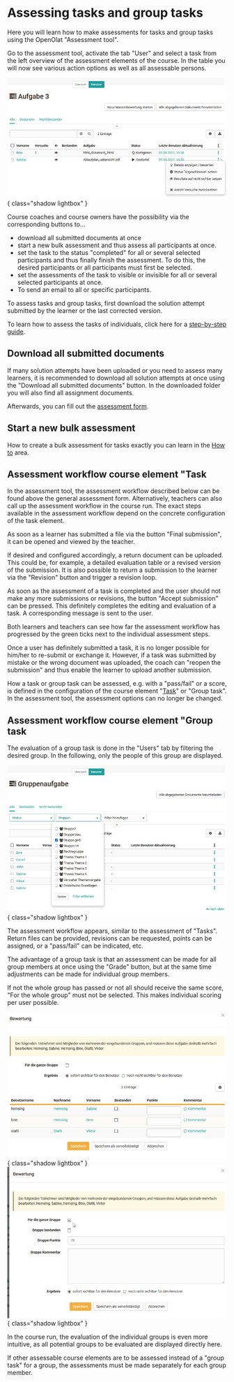 # Assessing tasks and group tasks

Here you will learn how to make assessments for tasks and group tasks using the OpenOlat "Assessment tool".

Go to the assessment tool, activate the tab "User" and select a task from the left overview of the assessment elements of the course. In the table you will now see various action options as well as all assessable persons.

![Tasks in the assessment tool](assets/Aufgaben_Bewertungswerkzeug.png){ class="shadow lightbox" }

Course coaches and course owners have the possibility via the corresponding buttons to...

* download all submitted documents at once
* start a new bulk assessment and thus assess all participants at once.
* set the task to the status "completed" for all or several selected participants and thus finally finish the assessment. To do this, the desired participants or all participants must first be selected.
* set the assessments of the task to visible or invisible for all or several selected participants at once.
* To send an email to all or specific participants.

To assess tasks and group tasks, first download the solution attempt submitted by the learner or the last corrected version.

To learn how to assess the tasks of individuals, click here for a [step-by-step guide](Assessment_of_learners.md).

## Download all submitted documents

If many solution attempts have been uploaded or you need to assess many learners, it is recommended to download all solution attempts at once using the "Download all submitted documents" button. In the downloaded folder you will also find all assignment documents.

Afterwards, you can fill out the [assessment form](The_assessment_form.md).

## Start a new bulk assessment

How to create a bulk assessment for tasks exactly you can learn in the [How to](../../manual_how-to/bulk_assessment/bulk_assessment.md) area.

## Assessment workflow course element "Task

In the assessment tool, the assessment workflow described below can be found above the general assessment form. Alternatively, teachers can also call up the assessment workflow in the course run. The exact steps available in the assessment workflow depend on the concrete configuration of the task element.

As soon as a learner has submitted a file via the button "Final submission", it can be opened and viewed by the teacher.

If desired and configured accordingly, a return document can be uploaded. This could be, for example, a detailed evaluation table or a revised version of the submission. It is also possible to return a submission to the learner via the "Revision" button and trigger a revision loop.

As soon as the assessment of a task is completed and the user should not make any more submissions or revisions, the button "Accept submission" can be pressed. This definitely completes the editing and evaluation of a task. A corresponding message is sent to the user.

Both learners and teachers can see how far the assessment workflow has progressed by the green ticks next to the individual assessment steps.

Once a user has definitely submitted a task, it is no longer possible for him/her to re-submit or exchange it. However, if a task was submitted by mistake or the wrong document was uploaded, the coach can "reopen the submission" and thus enable the learner to upload another submission.

How a task or group task can be assessed, e.g. with a "pass/fail" or a score, is defined in the configuration of the course element
"[Task](../learningresources/Task_Further_Configurations.md)" or "Group task". In the assessment tool, the assessment options can no longer be changed.

## Assessment workflow course element "Group task

The evaluation of a group task is done in the "Users" tab by filtering the desired group. In the following, only the people of this group are displayed.

![Group task in the assessment tool](assets/Gruppenaufgabe_Bewertungswerkzueg.png){ class="shadow lightbox" }

The assessment workflow appears, similar to the assessment of "Tasks". Return files can be provided, revisions can be requested, points can be assigned, or a "pass/fail" can be indicated, etc.

The advantage of a group task is that an assessment can be made for all group members at once using the "Grade" button, but at the same time adjustments can be made for individual group members.

If not the whole group has passed or not all should receive the same score, "For the whole group" must not be selected. This makes individual scoring per user possible.

![Group task single assessment](assets/Gruppenbewertung_einzeln.png){ class="shadow lightbox" }
![Group task group assessment](assets/Gruppenbewertung1.png){ class="shadow lightbox" }

In the course run, the evaluation of the individual groups is even more intuitive, as all potential groups to be evaluated are displayed directly here.

If other assessable course elements are to be assessed instead of a "group task" for a group, the assessments must be made separately for each group member.

